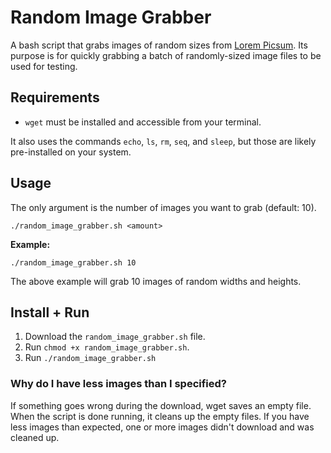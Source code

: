 # Random Image Grabber

A bash script that grabs images of random sizes from [Lorem Picsum](https://picsum.photos). Its purpose is for quickly grabbing a batch of randomly-sized image files to be used for testing.

## Requirements
- ```wget``` must be installed and accessible from your terminal.

It also uses the commands ```echo```, ```ls```, ```rm```, ```seq```, and ```sleep```, but those are likely pre-installed on your system.

## Usage
The only argument is the number of images you want to grab (default: 10).

```
./random_image_grabber.sh <amount>
```

**Example:**
```
./random_image_grabber.sh 10
```

The above example will grab 10 images of random widths and heights.

## Install + Run
1. Download the ```random_image_grabber.sh``` file.
2. Run ```chmod +x random_image_grabber.sh```.
3. Run ```./random_image_grabber.sh```

### Why do I have less images than I specified?
If something goes wrong during the download, wget saves an empty file. When the script is done running, it cleans up the empty files. If you have less images than expected, one or more images didn't download and was cleaned up.
